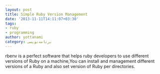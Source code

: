 ```yaml
---
layout: post
title: Simple Ruby Version Management
date: '2013-11-11T14:11:07+03:30'
tags:
- ruby
- programming
author: yottanami
category: برنامه‌نویسی
---
```

rbenv is a perfect software that helps ruby developers to use different versions of Ruby on a machine,You can install and management different versions of a Ruby and also set version of Ruby per directories.
